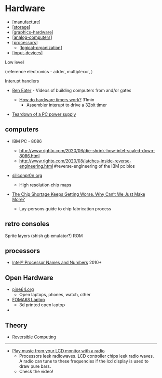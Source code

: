 Hardware
========

* [[manufacture]]
* [[storage]]
* [[graphics-hardware]]
* [[analog-computers]]
* [[processors]]
    * [[logical-organization]]
* [[input-devices]]

Low level

(reference electronics - adder, multiplexor, )

Interupt handlers

* [Ben Eater](https://www.youtube.com/c/BenEater) - Videos of building computers from and/or gates
    * [How do hardware timers work?](https://www.youtube.com/watch?v=g_koa00MBLg) 31min
        * Assembler interupt to drive a 32bit timer

* [Teardown of a PC power supply ](https://www.righto.com/2021/05/teardown-of-pc-power-supply.html)


computers
---------

* IBM PC - 8086
    * http://www.righto.com/2020/06/die-shrink-how-intel-scaled-down-8086.html
    * http://www.righto.com/2020/08/latches-inside-reverse-engineering.html #reverse-engineering of the IBM pc bios

* [siliconpr0n.org](https://siliconpr0n.org/)
    * High resolution chip maps

* [The Chip Shortage Keeps Getting Worse. Why Can’t We Just Make More?](https://www.bloomberg.com/graphics/2021-chip-production-why-hard-to-make-semiconductors/)
    * Lay-persons guide to chip fabrication process

retro consoles
--------------

Sprite layers (shish gb emulator?)
ROM

processors
----------

* [Intel® Processor Names and Numbers](https://www.intel.com/content/www/us/en/processors/processor-numbers.html) 2010+

Open Hardware
-------------

* [pine64.org](https://www.pine64.org/)
    * Open laptops, phones, watch, other
* [EOMA68 Laptop](https://www.linux-magazine.com/Online/Features/A-Free-Laptop-Project)
    * 3d printed open laptop
* 

Theory
------

* [Reversible Computing](https://en.wikipedia.org/wiki/Reversible_computing)

---

* [Play music from your LCD monitor with a radio](https://github.com/luamfb/tempest-lcd)
    * Processors leek radiowaves. LCD controller chips leek radio waves. A radio can tune to these frequencies if the lcd display is used to draw pure bars.
    * Check the video!


[//begin]: # "Autogenerated link references for markdown compatibility"
[manufacture]: manufacture.md "Manufacture"
[storage]: storage.md "Storage"
[graphics-hardware]: graphics-hardware.md "Graphics Hardware"
[analog-computers]: analog-computers.md "Analog Computers"
[processors]: processors.md "Processors"
[logical-organization]: logical-organization.md "Logical Organization"
[input-devices]: input-devices.md "input-devices"
[//end]: # "Autogenerated link references"
